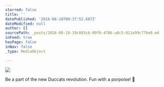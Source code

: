 ```yaml
---
starred: false
title: ''
datePublished: '2016-08-18T00:37:52.607Z'
dateModified: null
author: []
sourcePath: _posts/2016-08-18-19c883c6-09f0-4786-a8c5-011e99c776e0.md
inFeed: true
hasPage: false
inNav: false
_type: MediaObject

---
```

![](https://the-grid-user-content.s3-us-west-2.amazonaws.com/f122873d-840d-471d-be61-adb4cf5738c8.jpg)

Be a part of the new Duccats revolution. Fun with a porpoise! 🐬